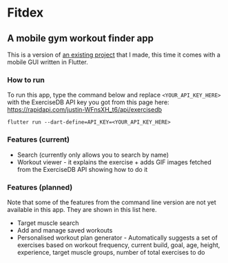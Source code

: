 # Fitdex
## A mobile gym workout finder app

This is a version of [an existing project](https://github.com/mantot-123/gym_workout_finder_tracker_app_flutter) that I made, this time it comes with a mobile GUI written in Flutter.

### How to run
To run this app, type the command below and replace `<YOUR_API_KEY_HERE>` with the ExerciseDB API key you got from this page here: https://rapidapi.com/justin-WFnsXH_t6/api/exercisedb
```
flutter run --dart-define=API_KEY=<YOUR_API_KEY_HERE>
```

### Features (current)
* Search (currently only allows you to search by name)
* Workout viewer - it explains the exercise + adds GIF images fetched from the ExerciseDB API showing how to do it


### Features (planned)

Note that some of the features from the command line version are not yet available in this app. They are shown in this list here. 
* Target muscle search
* Add and manage saved workouts
* Personalised workout plan generator - Automatically suggests a set of exercises based on workout frequency, current build, goal, age, height, experience, target muscle groups, number of total exercises to do

